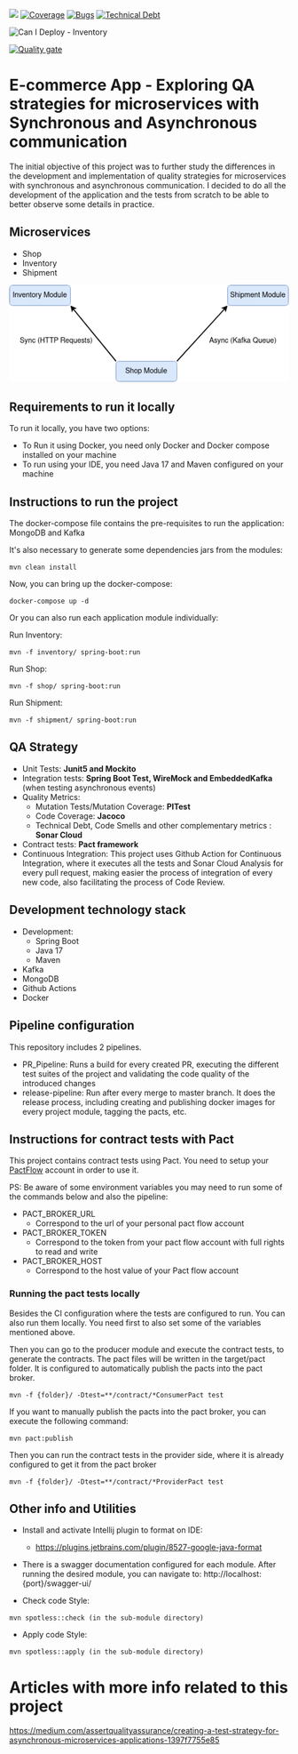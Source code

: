 ![](https://github.com/teixeira-fernando/EcommerceApp/workflows/JavaCIMaven/badge.svg)
[![Coverage](https://sonarcloud.io/api/project_badges/measure?project=teixeira-fernando_EcommerceApp&metric=coverage)](https://sonarcloud.io/dashboard?id=teixeira-fernando_EcommerceApp)
[![Bugs](https://sonarcloud.io/api/project_badges/measure?project=teixeira-fernando_EcommerceApp&metric=bugs)](https://sonarcloud.io/dashboard?id=teixeira-fernando_EcommerceApp)
[![Technical Debt](https://sonarcloud.io/api/project_badges/measure?project=teixeira-fernando_EcommerceApp&metric=sqale_index)](https://sonarcloud.io/dashboard?id=teixeira-fernando_EcommerceApp)

![Can I Deploy - Inventory](https://teixeirafernando.pactflow.io/pacticipants/InventoryModule/branches/master/latest-version/can-i-deploy/to-environment/production/badge)



[![Quality gate](https://sonarcloud.io/api/project_badges/quality_gate?project=teixeira-fernando_EcommerceApp)](https://sonarcloud.io/dashboard?id=teixeira-fernando_EcommerceApp)

# E-commerce App - Exploring QA strategies for microservices with Synchronous and Asynchronous communication 

The initial objective of this project was to further study the differences in the development and implementation of quality strategies for microservices with synchronous and asynchronous communication. I decided to do all the development of the application and the tests from scratch to be able to better observe some details in practice.

## Microservices

* Shop
* Inventory
* Shipment

![alt text](images/EcommerceappDiagram.png "EcommerceApp modules communication")


## Requirements to run it locally

To run it locally, you have two options:

* To Run it using Docker, you need only Docker and Docker compose installed on your machine
* To run using your IDE, you need Java 17 and Maven configured on your machine

## Instructions to run the project

The docker-compose file contains the pre-requisites to run the application: MongoDB and Kafka

It's also necessary to generate some dependencies jars from the modules:

```
mvn clean install
```

Now, you can bring up the docker-compose: 

```
docker-compose up -d
```

Or you can also run each application module individually:

Run Inventory:

```
mvn -f inventory/ spring-boot:run 
```

Run Shop:

```
mvn -f shop/ spring-boot:run 
```

Run Shipment:

```
mvn -f shipment/ spring-boot:run 
```

## QA Strategy

* Unit Tests: <b>Junit5 and Mockito</b>
* Integration tests: <b>Spring Boot Test, WireMock and EmbeddedKafka</b> (when testing asynchronous events)
* Quality Metrics:
  * Mutation Tests/Mutation Coverage: <b>PITest</b>
  * Code Coverage: <b>Jacoco</b>
  * Technical Debt, Code Smells and other complementary metrics : <b>Sonar Cloud</b>
* Contract tests: <b>Pact framework</b>
* Continuous Integration: This project uses Github Action for Continuous Integration, where it executes all the tests and Sonar Cloud Analysis for every pull request, making easier the process of integration of every new code, also facilitating the process of Code Review.

## Development technology stack

* Development:
  * Spring Boot 
  * Java 17
  * Maven
* Kafka
* MongoDB
* Github Actions
* Docker

## Pipeline configuration

This repository includes 2 pipelines.

* PR_Pipeline: Runs a build for every created PR, executing the different test suites of the project and validating the code quality of the introduced changes
* release-pipeline: Run after every merge to master branch. It does the release process, including creating and publishing docker images for every project module, tagging the pacts, etc. 

## Instructions for contract tests with Pact

This project contains contract tests using Pact. You need to setup your [PactFlow](https://pactflow.io/) account in order to use it.


PS: Be aware of some environment variables you may need to run some of the commands below and also the pipeline:

* PACT_BROKER_URL
  * Correspond to the url of your personal pact flow account
* PACT_BROKER_TOKEN
  * Correspond to the token from your pact flow account with full rights to read and write
* PACT_BROKER_HOST
  * Correspond to the host value of your Pact flow account

### Running the pact tests locally

Besides the CI configuration where the tests are configured to run. You can also run them locally. You need first to also set some of the variables mentioned above.

Then you can go to the producer module and execute the contract tests, to generate the contracts. The pact files will be
written in the target/pact folder. It is configured to automatically publish the pacts into the pact broker.

``` 
mvn -f {folder}/ -Dtest=**/contract/*ConsumerPact test
``` 

If you want to manually publish the pacts into the pact broker, you can execute the following command:

``` 
mvn pact:publish 
```

Then you can run the contract tests in the provider side, where it is already configured to get it from the pact broker

``` 
mvn -f {folder}/ -Dtest=**/contract/*ProviderPact test
``` 

## Other info and Utilities

* Install and activate Intellij plugin to format on IDE:
    * https://plugins.jetbrains.com/plugin/8527-google-java-format

* There is a swagger documentation configured for each module. After running the desired module, you can navigate
  to: http://localhost:{port}/swagger-ui/
  

* Check code Style:

``` 
mvn spotless::check (in the sub-module directory)
```

* Apply code Style:

``` 
mvn spotless::apply (in the sub-module directory)
```

# Articles with more info related to this project

https://medium.com/assertqualityassurance/creating-a-test-strategy-for-asynchronous-microservices-applications-1397f7755e85
